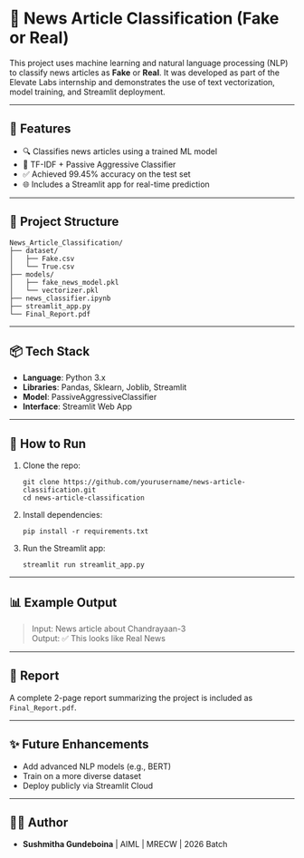 
# 📰 News Article Classification (Fake or Real)

This project uses machine learning and natural language processing (NLP) to classify news articles as **Fake** or **Real**. It was developed as part of the Elevate Labs internship and demonstrates the use of text vectorization, model training, and Streamlit deployment.

---

## 📌 Features

- 🔍 Classifies news articles using a trained ML model
- 🧠 TF-IDF + Passive Aggressive Classifier
- ✅ Achieved 99.45% accuracy on the test set
- 🌐 Includes a Streamlit app for real-time prediction

---

## 📁 Project Structure

```
News_Article_Classification/
├── dataset/
│   ├── Fake.csv
│   └── True.csv
├── models/
│   ├── fake_news_model.pkl
│   └── vectorizer.pkl
├── news_classifier.ipynb
├── streamlit_app.py
└── Final_Report.pdf
```

---

## 📦 Tech Stack

- **Language**: Python 3.x
- **Libraries**: Pandas, Sklearn, Joblib, Streamlit
- **Model**: PassiveAggressiveClassifier
- **Interface**: Streamlit Web App

---

## 🚀 How to Run

1. Clone the repo:
   ```
   git clone https://github.com/yourusername/news-article-classification.git
   cd news-article-classification
   ```

2. Install dependencies:
   ```
   pip install -r requirements.txt
   ```

3. Run the Streamlit app:
   ```
   streamlit run streamlit_app.py
   ```

---

## 📊 Example Output

> Input: News article about Chandrayaan-3  
> Output: ✅ This looks like Real News

---

## 📄 Report

A complete 2-page report summarizing the project is included as `Final_Report.pdf`.

---

## ✨ Future Enhancements

- Add advanced NLP models (e.g., BERT)
- Train on a more diverse dataset
- Deploy publicly via Streamlit Cloud

---

## 👩‍💻 Author

- **Sushmitha Gundeboina** | AIML | MRECW | 2026 Batch
